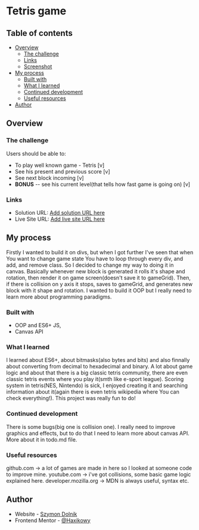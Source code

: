 # Tetris game

## Table of contents

- [Overview](#overview)
  - [The challenge](#the-challenge)
  - [Links](#links)
  - [Screenshot](#screenshot)
- [My process](#my-process)
  - [Built with](#built-with)
  - [What I learned](#what-i-learned)
  - [Continued development](#continued-development)
  - [Useful resources](#useful-resources)
- [Author](#author)

## Overview

### The challenge

Users should be able to:

- To play well known game - Tetris [v]
- See his present and previous score [v]
- See next block incoming [v]
- **BONUS** -- see his current level(that tells how fast game is going on) [v]

### Links

- Solution URL: [Add solution URL here](https://github.com/Haxikowy/tetris)
- Live Site URL: [Add live site URL here](https://haxikowy.github.io/tetris)

## My process

Firstly I wanted to build it on divs, but when I got further I've seen that when You want to change game state You have to loop through every div, and add, and remove class. So I decided to change my way to doing it in canvas. Basically whenever new block is generated it rolls it's shape and rotation, then render it on game screen(doesn't save it to gameGrid). Then, if there is collision on y axis it stops, saves to gameGrid, and generates new block with it shape and rotation. I wanted to build it OOP but I really need to learn more about programming paradigms.

### Built with

- OOP and ES6+ JS,
- Canvas API

### What I learned

I learned about ES6+, about bitmasks(also bytes and bits) and also finnally about converting from decimal to hexadecimal and binary. A lot about game logic and about that there is a big classic tetris community, there are even classic tetris events where you play it(smth like e-sport league). Scoring system in tetris(NES, Nintendo) is sick, I enjoyed creating it and searching information about it(again there is even tetris wikipedia where You can check everything!). This project was really fun to do!

### Continued development

There is some bugs(big one is collision one). I really need to improve graphics and effects, but to do that I need to learn more about canvas API. More about it in todo.md file.

### Useful resources

github.com -> a lot of games are made in here so I looked at someone code to improve mine.
youtube.com -> i've got collisions, some basic game logic explained here.
developer.mozilla.org -> MDN is always useful, syntax etc.

## Author

- Website - [Szymon Dolnik](https://github.com/Haxikowy/)
- Frontend Mentor - [@Haxikowy](https://www.frontendmentor.io/profile/Haxikowy)
